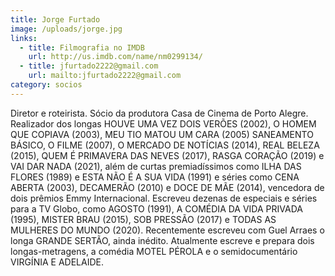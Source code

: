 ```yaml
---
title: Jorge Furtado
image: /uploads/jorge.jpg
links:
  - title: Filmografia no IMDB
    url: http://us.imdb.com/name/nm0299134/
  - title: jfurtado2222@gmail.com
    url: mailto:jfurtado2222@gmail.com
category: socios
---
```

Diretor e roteirista. Sócio da produtora Casa de Cinema de Porto Alegre. Realizador dos longas HOUVE UMA VEZ DOIS VERÕES (2002), O HOMEM QUE COPIAVA (2003), MEU TIO MATOU UM CARA (2005) SANEAMENTO BÁSICO, O FILME (2007), O MERCADO DE NOTÍCIAS (2014), REAL BELEZA (2015), QUEM É PRIMAVERA DAS NEVES (2017), RASGA CORAÇÃO (2019) e VAI DAR NADA (2021), além de curtas premiadíssimos como ILHA DAS FLORES (1989) e ESTA NÃO É A SUA VIDA (1991) e séries como CENA ABERTA (2003), DECAMERÃO (2010) e DOCE DE MÃE (2014), vencedora de dois prêmios Emmy Internacional. Escreveu dezenas de especiais e séries para a TV Globo, como AGOSTO (1991), A COMÉDIA DA VIDA PRIVADA (1995), MISTER BRAU (2015), SOB PRESSÃO (2017) e TODAS AS MULHERES DO MUNDO (2020). Recentemente escreveu com Guel Arraes o longa GRANDE SERTÃO, ainda inédito. Atualmente escreve e prepara dois longas-metragens, a comédia MOTEL PÉROLA e o semidocumentário VIRGÍNIA E ADELAIDE.